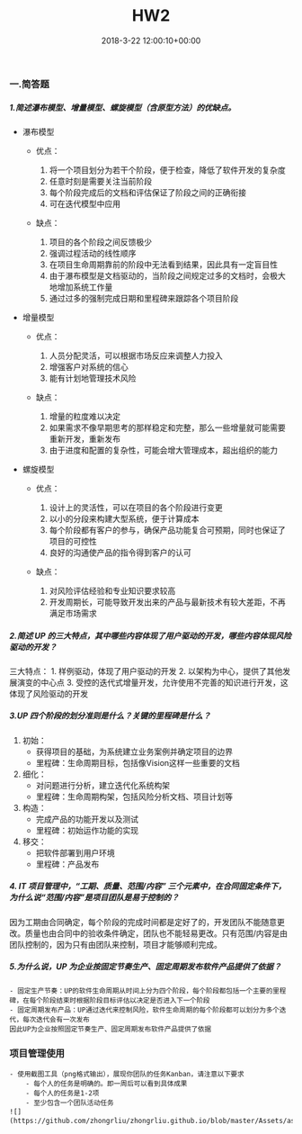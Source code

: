 ﻿---
layout: post

title: HW2

date: 2018-3-22 12:00:10+00:00

categories: 日志

tags: 博客

---

### 一.简答题

##### 1.简述瀑布模型、增量模型、螺旋模型（含原型方法）的优缺点。

- 瀑布模型

    - 优点：
        1. 将一个项目划分为若干个阶段，便于检查，降低了软件开发的复杂度
        2. 任意时刻是需要关注当前阶段
        3. 每个阶段完成后的文档和评估保证了阶段之间的正确衔接
        4. 可在迭代模型中应用

    - 缺点：
        1. 项目的各个阶段之间反馈极少
        2. 强调过程活动的线性顺序
        3. 在项目生命周期靠前的阶段中无法看到结果，因此具有一定盲目性
        4. 由于瀑布模型是文档驱动的，当阶段之间规定过多的文档时，会极大地增加系统工作量
        5. 通过过多的强制完成日期和里程碑来跟踪各个项目阶段

- 增量模型
    - 优点：
        1. 人员分配灵活，可以根据市场反应来调整人力投入
        2. 增强客户对系统的信心
        2. 能有计划地管理技术风险

    - 缺点：
        1. 增量的粒度难以决定
        2. 如果需求不像早期思考的那样稳定和完整，那么一些增量就可能需要重新开发，重新发布
        3. 由于进度和配置的复杂性，可能会增大管理成本，超出组织的能力

- 螺旋模型
    - 优点：
        1. 设计上的灵活性，可以在项目的各个阶段进行变更
        2. 以小的分段来构建大型系统，便于计算成本
        3. 每个阶段都有客户的参与，确保产品功能复合可预期，同时也保证了项目的可控性
        4. 良好的沟通使产品的指令得到客户的认可
        
    - 缺点：
        1. 对风险评估经验和专业知识要求较高
        2. 开发周期长，可能导致开发出来的产品与最新技术有较大差距，不再满足市场需求

 
##### 2.简述 UP 的三大特点，其中哪些内容体现了用户驱动的开发，哪些内容体现风险驱动的开发？

三大特点：
    1. 样例驱动，体现了用户驱动的开发
    2. 以架构为中心，提供了其他发展演变的中心点
    3. 受控的迭代式增量开发，允许使用不完善的知识进行开发，这体现了风险驱动的开发

##### 3.UP 四个阶段的划分准则是什么？关键的里程碑是什么？

1. 初始：
    - 获得项目的基础，为系统建立业务案例并确定项目的边界
    - 里程碑：生命周期目标，包括像Vision这样一些重要的文档
2. 细化：
    - 对问题进行分析，建立迭代化系统构架
    - 里程碑：生命周期构架，包括风险分析文档、项目计划等
3. 构造：
    - 完成产品的功能开发以及测试
    - 里程碑：初始运作功能的实现
4. 移交：
    - 把软件部署到用户环境
    - 里程碑：产品发布

 
##### 4. IT 项目管理中，“工期、质量、范围/内容” 三个元素中，在合同固定条件下，为什么说“范围/内容”是项目团队是易于控制的？

因为工期由合同确定，每个阶段的完成时间都是定好了的，开发团队不能随意更改。质量也由合同中的验收条件确定，团队也不能轻易更改。只有范围/内容是由团队控制的，因为只有由团队来控制，项目才能够顺利完成。

 

##### 5.为什么说，UP 为企业按固定节奏生产、固定周期发布软件产品提供了依据？
    - 固定生产节奏：UP的软件生命周期从时间上分为四个阶段，每个阶段都包括一个主要的里程碑，在每个阶段结束时根据阶段目标评估以决定是否进入下一个阶段
    - 固定周期发布产品：UP通过迭代来控制风险，软件生命周期的每个阶段都可以划分为多个迭代，每次迭代会有一次发布
    因此UP为企业按照固定节奏生产、固定周期发布软件产品提供了依据

### 项目管理使用
    - 使用截图工具（png格式输出），展现你团队的任务Kanban，请注意以下要求
        - 每个人的任务是明确的。即一周后可以看到具体成果
        - 每个人的任务是1-2项
        - 至少包含一个团队活动任务
    ![](https://github.com/zhongrliu/zhongrliu.github.io/blob/master/Assets/assignments.png)